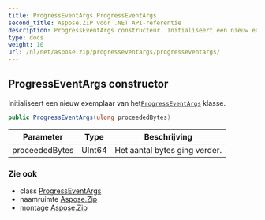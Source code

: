 ```yaml
---
title: ProgressEventArgs.ProgressEventArgs
second_title: Aspose.ZIP voor .NET API-referentie
description: ProgressEventArgs constructeur. Initialiseert een nieuw exemplaar van hetProgressEventArgs klasse.
type: docs
weight: 10
url: /nl/net/aspose.zip/progresseventargs/progresseventargs/
---
```

## ProgressEventArgs constructor

Initialiseert een nieuw exemplaar van het[`ProgressEventArgs`](../) klasse.

```csharp
public ProgressEventArgs(ulong proceededBytes)
```

| Parameter | Type | Beschrijving |
| --- | --- | --- |
| proceededBytes | UInt64 | Het aantal bytes ging verder. |

### Zie ook

* class [ProgressEventArgs](../)
* naamruimte [Aspose.Zip](../../progresseventargs/)
* montage [Aspose.Zip](../../../)


